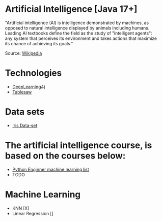 # Artificial Intelligence [Java 17+]

"Artificial intelligence (AI) is intelligence demonstrated by machines, 
as opposed to natural intelligence displayed by animals including humans. 
Leading AI textbooks define the field as the study of "intelligent agents": 
any system that perceives its environment and takes actions that maximize 
its chance of achieving its goals."

Source: [Wikipedia](https://en.wikipedia.org/wiki/Artificial_intelligence)

# Technologies

* [DeepLearning4j](https://github.com/eclipse/deeplearning4j)
* [Tablesaw](https://github.com/jtablesaw/tablesaw)

# Data sets

* [Iris Data-set](https://archive.ics.uci.edu/ml/datasets/iris)

# The artificial intelligence course, is based on the courses below:

* [Python Enginner machine learning list](https://www.youtube.com/watch?v=ngLyX54e1LU&list=PLqnslRFeH2Upcrywf-u2etjdxxkL8nl7E&ab_channel=PythonEngineer)
* TODO

# Machine Learning

* KNN [X]
* Linear Regression [] 
